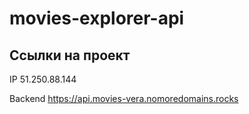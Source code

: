 # movies-explorer-api

## Ссылки на проект

IP 51.250.88.144

Backend https://api.movies-vera.nomoredomains.rocks
